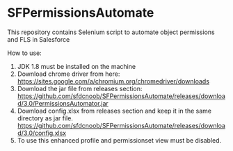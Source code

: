 # SFPermissionsAutomate
This repository contains Selenium script to automate object permissions and FLS in Salesforce

How to use:
1. JDK 1.8 must be installed on the machine
2. Download chrome driver from here: https://sites.google.com/a/chromium.org/chromedriver/downloads
3. Download the jar file from releases section: https://github.com/sfdcnoob/SFPermissionsAutomate/releases/download/3.0/PermissionsAutomator.jar
4. Download config.xlsx from releases section and keep it in the same directory as jar file. https://github.com/sfdcnoob/SFPermissionsAutomate/releases/download/3.0/config.xlsx 
5. To use this enhanced profile and permissionset view must be disabled.
